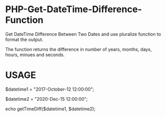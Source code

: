 # PHP-Get-DateTime-Difference-Function
Get DateTime Difference Between Two Dates and use pluralize function to format the output.

The function returns the difference in number of years, months, days, hours, minues and seconds.

# USAGE
$datetime1 = "2017-October-12 12:00:00";

$datetime2 = "2020-Dec-15 12:00:00";

echo getTimeDiff($datetime1, $datetime2);
